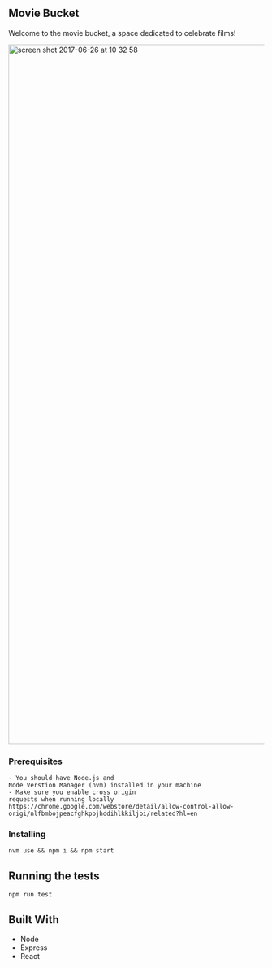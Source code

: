 ## Movie Bucket
Welcome to the movie bucket, a space dedicated to celebrate films!


<img width="1377" alt="screen shot 2017-06-26 at 10 32 58" src="https://user-images.githubusercontent.com/4896851/27533388-5196f808-5a5b-11e7-972c-4aa0072a74cb.png">


### Prerequisites

```
- You should have Node.js and
Node Verstion Manager (nvm) installed in your machine
- Make sure you enable cross origin
requests when running locally
https://chrome.google.com/webstore/detail/allow-control-allow-origi/nlfbmbojpeacfghkpbjhddihlkkiljbi/related?hl=en
```
### Installing

```
nvm use && npm i && npm start
```

## Running the tests

```
npm run test
```

## Built With
* Node
* Express
* React

